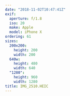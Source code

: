 ```yaml
---
date: "2018-11-02T10:47:41Z"
exif:
  aperture: f/1.8
  iso: 20
  make: Apple
  model: iPhone X
ordering: 61
sizes:
  200x200:
    height: 200
    width: 200
  640w:
    height: 480
    width: 640
  "1280":
    height: 960
    width: 1280
title: IMG_2510.HEIC
---
```

